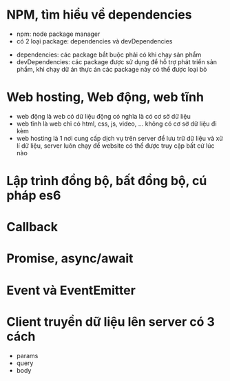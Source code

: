 # NPM, tìm hiểu về dependencies

- npm: node package manager
- có 2 loại package: dependencies và devDependencies

* dependencies: các package bắt buộc phải có khi chạy sản phẩm
* devDependencies: các package được sử dụng để hỗ trợ phát triển sản phẩm, khi chạy dữ án thực án các package này có thể được loại bỏ

# Web hosting, Web động, web tĩnh

- web động là web có dữ liệu động có nghĩa là có cơ sở dữ liệu
- web tĩnh là web chỉ có html, css, js, video, ... không có cơ sở dữ liệu đi kèm
- web hosting là 1 nơi cung cấp dịch vụ trên server để lưu trữ dữ liệu và xử lí dữ liệu, server luôn chạy để website có thể được truy cập bất cứ lúc nào

# Lập trình đồng bộ, bất đồng bộ, cú pháp es6

# Callback

# Promise, async/await

# Event và EventEmitter

# Client truyền dữ liệu lên server có 3 cách

- params
- query
- body
